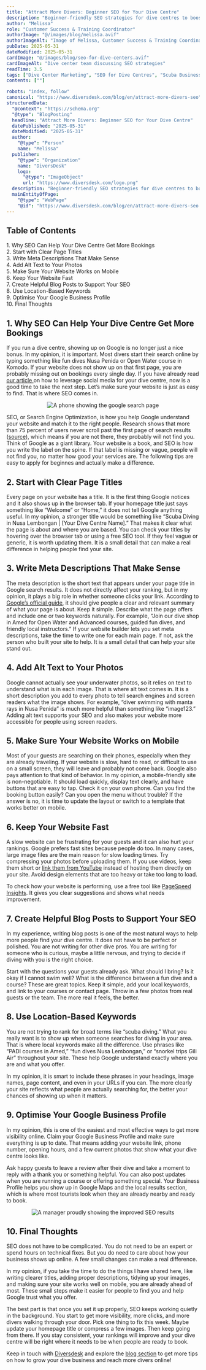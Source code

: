 ```yaml
---
title: "Attract More Divers: Beginner SEO for Your Dive Centre"
description: "Beginner-friendly SEO strategies for dive centres to boost online visibility, rank higher on Google, and increase scuba diving bookings."
author: "Melissa"
role: "Customer Success & Training Coordinator"
authorImage: "@/images/blog/melissa.avif"
authorImageAlt: "Image of Melissa, Customer Success & Training Coordinator"
pubDate: 2025-05-31
dateModified: 2025-05-31
cardImage: "@/images/blog/seo-for-dive-centers.avif"
cardImageAlt: "Dive center team discussing SEO strategies"
readTime: 3.5
tags: ["Dive Center Marketing", "SEO for Dive Centres", "Scuba Business Growth", "Dive Shop Website Tips", "Digital Marketing for Dive Shops"]
contents: [""]

robots: "index, follow"
canonical: "https://www.diversdesk.com/blog/en/attract-more-divers-seo"
structuredData:
  "@context": "https://schema.org"
  "@type": "BlogPosting"
  headline: "Attract More Divers: Beginner SEO for Your Dive Centre"
  datePublished: "2025-05-31"
  dateModified: "2025-05-31"
  author:
    "@type": "Person"
    name: "Melissa"
  publisher:
    "@type": "Organization"
    name: "DiversDesk"
    logo:
      "@type": "ImageObject"
      url: "https://www.diversdesk.com/logo.png"
  description: "Beginner-friendly SEO strategies for dive centres to boost online visibility, rank higher on Google, and increase scuba diving bookings."
  mainEntityOfPage:
    "@type": "WebPage"
    "@id": "https://www.diversdesk.com/blog/en/attract-more-divers-seo.md"
---
```


<nav id="toc" class="mb-8">
  <h2 class="text-xl font-bold mb-3">Table of Contents</h2>
  <ul class="space-y-2 text-neutral-600 dark:text-neutral-400">
    <li><a href="#why-seo-help-bookings" class="hover:text-neutral-800 dark:hover:text-neutral-200">1. Why SEO Can Help Your Dive Centre Get More Bookings</a></li>
    <li><a href="#clear-page-titles" class="hover:text-neutral-800 dark:hover:text-neutral-200">2. Start with Clear Page Titles</a></li>
    <li><a href="#meta-descriptions" class="hover:text-neutral-800 dark:hover:text-neutral-200">3. Write Meta Descriptions That Make Sense</a></li>
    <li><a href="#alt-text-photos" class="hover:text-neutral-800 dark:hover:text-neutral-200">4. Add Alt Text to Your Photos</a></li>
    <li><a href="#mobile-friendly" class="hover:text-neutral-800 dark:hover:text-neutral-200">5. Make Sure Your Website Works on Mobile</a></li>
    <li><a href="#keep-website-fast" class="hover:text-neutral-800 dark:hover:text-neutral-200">6. Keep Your Website Fast</a></li>
    <li><a href="#blog-posts-seo" class="hover:text-neutral-800 dark:hover:text-neutral-200">7. Create Helpful Blog Posts to Support Your SEO</a></li>
    <li><a href="#location-keywords" class="hover:text-neutral-800 dark:hover:text-neutral-200">8. Use Location-Based Keywords</a></li>
    <li><a href="#google-business-profile" class="hover:text-neutral-800 dark:hover:text-neutral-200">9. Optimise Your Google Business Profile</a></li>
    <li><a href="#final-thoughts" class="hover:text-neutral-800 dark:hover:text-neutral-200">10. Final Thoughts</a></li>
  </ul>
</nav>

<h2 id="why-seo-help-bookings" class="section-heading">1. Why SEO Can Help Your Dive Centre Get More Bookings</h2>
<p>
If you run a dive centre, showing up on Google is no longer just a nice bonus. In my opinion, it is important. Most divers start their search online by typing something like fun dives Nusa Penida or Open Water course in Komodo. If your website does not show up on that first page, you are probably missing out on bookings every single day. If you have already read <a href="https://www.diversdesk.com/blog/en/blog9-leveraging-social-media/" target="_blank" rel="noopener"> our article </a> on how to leverage social media for your dive centre, now is a good time to take the next step. Let’s make sure your website is just as easy to find. That is where SEO comes in.
</p>

<div style="text-align: center;">
  <img 
    src="/images/google-phone.avif" 
    alt="A phone showing the google search page"
    class="w-full md:w-10/12 mx-auto"
  />
</div>

<p>
SEO, or Search Engine Optimization, is how you help Google understand your website and match it to the right people. Research shows that more than 75 percent of users never scroll past the first page of search results (<a href="https://www.digitalmindsgroup.com.au/blog/understanding-seo-a-vital-tool-for-anyone-in-the-digital-age#:~:text=Research%20shows%20that%20over%2075,SEO%20is%20its%20cost%2Deffectiveness." target="_blank" rel="noopener">source</a>), which means if you are not there, they probably will not find you. Think of Google as a giant library. Your website is a book, and SEO is how you write the label on the spine. If that label is missing or vague, people will not find you, no matter how good your services are. The following tips are easy to apply for beginnes and actually make a difference.
</p>

<h2 id="clear-page-titles" class="section-heading">2. Start with Clear Page Titles</h2>
<p>
Every page on your website has a title. It is the first thing Google notices and it also shows up in the browser tab. If your homepage title just says something like “Welcome” or “Home,” it does not tell Google anything useful. In my opinion, a stronger title would be something like “Scuba Diving in Nusa Lembongan | [Your Dive Centre Name].” That makes it clear what the page is about and where you are based. You can check your titles by hovering over the browser tab or using a free SEO tool. If they feel vague or generic, it is worth updating them. It is a small detail that can make a real difference in helping people find your site.
</p>

<h2 id="meta-descriptions" class="section-heading">3. Write Meta Descriptions That Make Sense</h2>
<p>
The meta description is the short text that appears under your page title in Google search results. It does not directly affect your ranking, but in my opinion, it plays a big role in whether someone clicks your link. According to <a href="https://developers.google.com/search/docs/appearance/snippet" target="_blank" rel="noopener">Google’s official guide</a>, it should give people a clear and relevant summary of what your page is about. Keep it simple. Describe what the page offers and include one or two keywords naturally. For example, “Join our dive shop in Amed for Open Water and Advanced courses, guided fun dives, and friendly local instructors.” If your website builder lets you set meta descriptions, take the time to write one for each main page. If not, ask the person who built your site to help. It is a small detail that can help your site stand out.
</p>

<h2 id="alt-text-photos" class="section-heading">4. Add Alt Text to Your Photos</h2>
<p>
Google cannot actually see your underwater photos, so it relies on text to understand what is in each image. That is where alt text comes in. It is a short description you add to every photo to tell search engines and screen readers what the image shows. For example, “diver swimming with manta rays in Nusa Penida” is much more helpful than something like “image123.” Adding alt text supports your SEO and also makes your website more accessible for people using screen readers.
</p>

<h2 id="mobile-friendly" class="section-heading">5. Make Sure Your Website Works on Mobile</h2>
<p>
Most of your guests are searching on their phones, especially when they are already traveling. If your website is slow, hard to read, or difficult to use on a small screen, they will leave and probably not come back. Google also pays attention to that kind of behavior. In my opinion, a mobile-friendly site is non-negotiable. It should load quickly, display text clearly, and have buttons that are easy to tap. Check it on your own phone. Can you find the booking button easily? Can you open the menu without trouble? If the answer is no, it is time to update the layout or switch to a template that works better on mobile.
</p>

<h2 id="keep-website-fast" class="section-heading">6. Keep Your Website Fast</h2>
<p>
A slow website can be frustrating for your guests and it can also hurt your rankings. Google prefers fast sites because people do too. In many cases, large image files are the main reason for slow loading times. Try compressing your photos before uploading them. If you use videos, keep them short or <a href="https://www.youtube.com/" target="_blank" rel="noopener">link them from YouTube</a> instead of hosting them directly on your site. Avoid design elements that are too heavy or take too long to load.
</p>
<p>
To check how your website is performing, use a free tool like <a href="https://pagespeed.web.dev/" target="_blank" rel="noopener">PageSpeed Insights</a>. It gives you clear suggestions and shows what needs improvement.
</p>

<h2 id="blog-posts-seo" class="section-heading">7. Create Helpful Blog Posts to Support Your SEO</h2>
<p>
In my experience, writing blog posts is one of the most natural ways to help more people find your dive centre. It does not have to be perfect or polished. You are not writing for other dive pros. You are writing for someone who is curious, maybe a little nervous, and trying to decide if diving with you is the right choice.
</p>
<p>
Start with the questions your guests already ask. What should I bring? Is it okay if I cannot swim well? What is the difference between a fun dive and a course? These are great topics. Keep it simple, add your local keywords, and link to your courses or contact page. Throw in a few photos from real guests or the team. The more real it feels, the better.
</p>

<h2 id="location-keywords" class="section-heading">8. Use Location-Based Keywords</h2>
<p>
You are not trying to rank for broad terms like “scuba diving.” What you really want is to show up when someone searches for diving in your area. That is where local keywords make all the difference. Use phrases like “PADI courses in Amed,” “fun dives Nusa Lembongan,” or “snorkel trips Gili Air” throughout your site. These help Google understand exactly where you are and what you offer.
</p>
<p>
In my opinion, it is smart to include these phrases in your headings, image names, page content, and even in your URLs if you can. The more clearly your site reflects what people are actually searching for, the better your chances of showing up when it matters.
</p>

<h2 id="google-business-profile" class="section-heading">9. Optimise Your Google Business Profile</h2>
<p>
In my opinion, this is one of the easiest and most effective ways to get more visibility online. Claim your Google Business Profile and make sure everything is up to date. That means adding your website link, phone number, opening hours, and a few current photos that show what your dive centre looks like.
</p>
<p>
Ask happy guests to leave a review after their dive and take a moment to reply with a thank you or something helpful. You can also post updates when you are running a course or offering something special. Your Business Profile helps you show up in Google Maps and the local results section, which is where most tourists look when they are already nearby and ready to book.
</p>

<div style="text-align: center;">
  <img 
    src="/images/manager-shows-dive-center-seo-results.avif" 
    alt="A manager proudly showing the improved SEO results"
    class="w-full md:w-10/12 mx-auto"
  />
</div>

<h2 id="final-thoughts" class="section-heading">10. Final Thoughts</h2>
<p>
SEO does not have to be complicated. You do not need to be an expert or spend hours on technical fixes. But you do need to care about how your business shows up online. A few small changes can make a real difference.
</p>
<p>
In my opinion, if you take the time to do the things I have shared here, like writing clearer titles, adding proper descriptions, tidying up your images, and making sure your site works well on mobile, you are already ahead of most. These small steps make it easier for people to find you and help Google trust what you offer.
</p>
<p>
The best part is that once you set it up properly, SEO keeps working quietly in the background. You start to get more visibility, more clicks, and more divers walking through your door. Pick one thing to fix this week. Maybe update your homepage title or compress a few images. Then keep going from there. If you stay consistent, your rankings will improve and your dive centre will be right where it needs to be when people are ready to book.
</p>
<p>
Keep in touch with <a href="https://www.diversdesk.com/" target="_blank" rel="noopener">Diversdesk</a> and explore the <a href="https://www.diversdesk.com/blog/en" target="_blank" rel="noopener"> blog section</a> to get more tips on how to grow your dive business and reach more divers online!
</p>

